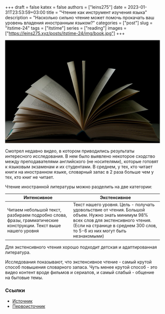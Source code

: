 +++ 
draft = false
katex = false
authors = ["leins275"]
date = 2023-01-31T23:53:59+03:00
title = "Чтение как инструмент изучения языка"
description = "Насколько сильно чтение может помочь прокачать ваш уровень владения иностранным языком?"
categories = ["post"]
slug = "itstime-24"
tags = ["itstime"]
series = ["reading"]
images = ["https://leins275.xyz/posts/itstime-24/img/book.jpg"]
+++

![book](img/book.jpg)

Смотрел недавно видео, в котором приводились результаты интересного исследования. В нем было выявлено некоторое сходство между преподавателями английского (не носителями), которые готовят к языковым экзаменам и их студентами. В среднем, у тех, кто читает книги на иностранном языке, словарный запас в 2 раза больше чем у тех, кто книг не читает.

Чтение иностранной литературы можно разделить на две категории:

| Интенсивное                                                                                                   | Экстенсивное                                                               |
| ------------------------------------------------------------------------------------------------------------- | -------------------------------------------------------------------------- |
| Читаем небольшой текст, разбираем подробно слова, фразы, грамматические конструкции. Текст выше нашего уровня | Текст нашего уровня. Цель - получать удовольствие от чтения. Большой объем. Нужно знать минимум 98% всех слов для экстенсивного чтения. (Если на странице в среднем 300 слов, то 5-6 из них могут быть незнакомыми) |

Для экстенсивного чтения хорошо подходит детская и адаптированная литература.

Исследования показывают, что экстенсивное чтение - самый крутой способ повышения словарного запаса. Чуть менее крутой способ - это видео контент вроде фильмов и сериалов, и самый слабый - общение на бытовые темы.

### Ссылки
- [Источник](https://youtu.be/GhkRfPauBdE)
- [Первоисточник](https://www.youtube.com/watch?v=PUqME-RTtIs&t=0s)

